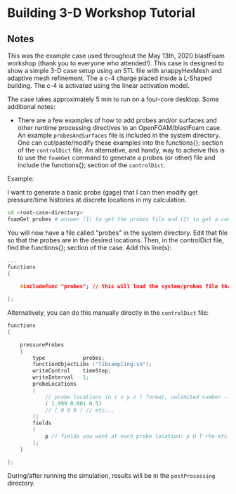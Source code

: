 # Building 3-D Workshop Tutorial

## Notes

This was the example case used throughout the May 13th, 2020 blastFoam workshop (thank you to everyone who attended!). This case is designed to show a simple 3-D case setup using an STL file with snappyHexMesh and adaptive mesh refinement. The a c-4 charge placed inside a L-Shaped building. The c-4 is activated using the linear activation model.

The case takes approximately 5 min to run on a four-core desktop. Some additional notes:

- There are a few examples of how to add probes and/or surfaces and other runtime processing directives to an OpenFOAM/blastFoam case. An example ```probesAndSurfaces``` file is included in the system directory. One can cut/paste/modify these examples into the functions{}; section of the ```controlDict``` file. An alternative, and handy, way to acheive this is to use the ```foamGet``` command to generate a probes (or other) file and include the functions{}; section of the ```controlDict```.

Example: 

I want to generate a basic probe (gage) that I can then modify get pressure/time histories at discrete locations in my calculation. 

```bash
cd <root-case-directory>
foamGet probes # answer (1) to get the probes file and (2) to get a configuration file to set output times etc.
``` 
You will now have a file called "probes" in the system directory. Edit that file so that the probes are in the desired locations. Then, in the controlDict file, find the functions{}; section of the case. Add this line(s):

```c++
...
functions
{
	
	#includeFunc "probes"; // this will load the system/probes file that was created with the $ foamGet probes command

};
```

Alternatively, you can do this manually directly in the ```controlDict``` file:


```c++
functions
{

    pressureProbes
    {
        type            probes;
        functionObjectLibs ("libsampling.so");
        writeControl    timeStep;
        writeInterval   1;
        probeLocations
        (
			// probe locations in ( x y z ) format, unlimited number -- needs to be inside the domain!
			( 1.999 0.001 0.5)
			// ( 0 0 0 ) // etc... 
        );
        fields
        (
            p // fields you want at each probe location: p U T rho etc. 
        );
    }

};
```

During/after running the simulation, results will be in the ```postProcessing``` directory.


